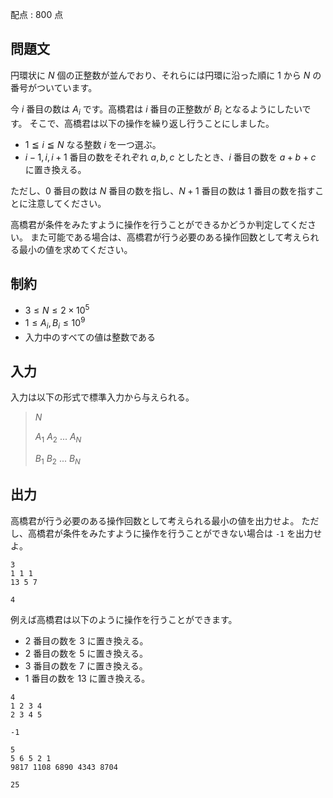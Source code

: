 配点 : $800$ 点

## 問題文

円環状に $N$ 個の正整数が並んでおり、それらには円環に沿った順に $1$ から $N$ の番号がついています。

今 $i$ 番目の数は $A_i$ です。高橋君は $i$ 番目の正整数が $B_i$ となるようにしたいです。
そこで、高橋君は以下の操作を繰り返し行うことにしました。

- $1 \leqq i \leqq N$ なる整数 $i$ を一つ選ぶ。
- $i-1,i,i+1$ 番目の数をそれぞれ $a,b,c$ としたとき、$i$ 番目の数を $a+b+c$ に置き換える。

ただし、$0$ 番目の数は $N$ 番目の数を指し、$N+1$ 番目の数は $1$ 番目の数を指すことに注意してください。

高橋君が条件をみたすように操作を行うことができるかどうか判定してください。
また可能である場合は、高橋君が行う必要のある操作回数として考えられる最小の値を求めてください。

## 制約

- $3 \leq N \leq 2 \times 10^5$
- $1 \leq A_i, B_i \leq 10^9$
- 入力中のすべての値は整数である

## 入力

入力は以下の形式で標準入力から与えられる。

> $N$
> 
> $A_1$ $A_2$ $...$ $A_N$
> 
> $B_1$ $B_2$ $...$ $B_N$

## 出力

高橋君が行う必要のある操作回数として考えられる最小の値を出力せよ。
ただし、高橋君が条件をみたすように操作を行うことができない場合は `-1` を出力せよ。

```input1
3
1 1 1
13 5 7
```

```output1
4
```

例えば高橋君は以下のように操作を行うことができます。

- $2$ 番目の数を $3$ に置き換える。
- $2$ 番目の数を $5$ に置き換える。
- $3$ 番目の数を $7$ に置き換える。
- $1$ 番目の数を $13$ に置き換える。

```input2
4
1 2 3 4
2 3 4 5
```

```output2
-1
```

```input3
5
5 6 5 2 1
9817 1108 6890 4343 8704
```

```output3
25
```